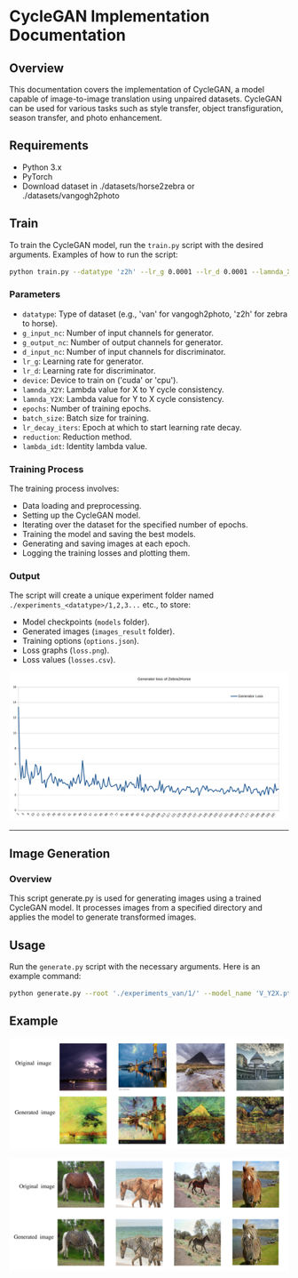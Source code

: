 # CycleGAN Implementation Documentation

## Overview

This documentation covers the implementation of CycleGAN, a model capable of image-to-image translation using unpaired datasets. CycleGAN can be used for various tasks such as style transfer, object transfiguration, season transfer, and photo enhancement.

## Requirements

- Python 3.x
- PyTorch
- Download dataset in ./datasets/horse2zebra or ./datasets/vangogh2photo

## Train


To train the CycleGAN model, run the `train.py` script with the desired arguments. Examples of how to run the script:

```bash
python train.py --datatype 'z2h' --lr_g 0.0001 --lr_d 0.0001 --lamnda_X2Y 10 --lamnda_Y2X 10 --epochs 100 --lr_decay_iters 50 --lambda_idt 0
```

### Parameters

- `datatype`: Type of dataset (e.g., 'van' for vangogh2photo, 'z2h' for zebra to horse).
- `g_input_nc`: Number of input channels for generator.
- `g_output_nc`: Number of output channels for generator.
- `d_input_nc`: Number of input channels for discriminator.
- `lr_g`: Learning rate for generator.
- `lr_d`: Learning rate for discriminator.
- `device`: Device to train on ('cuda' or 'cpu').
- `lamnda_X2Y`: Lambda value for X to Y cycle consistency.
- `lamnda_Y2X`: Lambda value for Y to X cycle consistency.
- `epochs`: Number of training epochs.
- `batch_size`: Batch size for training.
- `lr_decay_iters`: Epoch at which to start learning rate decay.
- `reduction`: Reduction method.
- `lambda_idt`: Identity lambda value.

### Training Process

The training process involves:

- Data loading and preprocessing.
- Setting up the CycleGAN model.
- Iterating over the dataset for the specified number of epochs.
- Training the model and saving the best models.
- Generating and saving images at each epoch.
- Logging the training losses and plotting them.

### Output

The script will create a unique experiment folder named `./experiments_<datatype>/1,2,3...` etc., to store:

- Model checkpoints (`models` folder).
- Generated images (`images_result` folder).
- Training options (`options.json`).
- Loss graphs (`loss.png`).
- Loss values (`losses.csv`).

![Alt text](./result/loss_g_z2h.png)


---

## Image Generation

### Overview

This script generate.py is used for generating images using a trained CycleGAN model. It processes images from a specified directory and applies the model to generate transformed images.


## Usage

Run the `generate.py` script with the necessary arguments. Here is an example command:

```bash
python generate.py --root './experiments_van/1/' --model_name 'V_Y2X.pth' --image_dirc 'vangogh2photo/trainB/'
```

## Example

![Alt text](./result/image.png)

![Alt text](./result/image_z2r.png)
